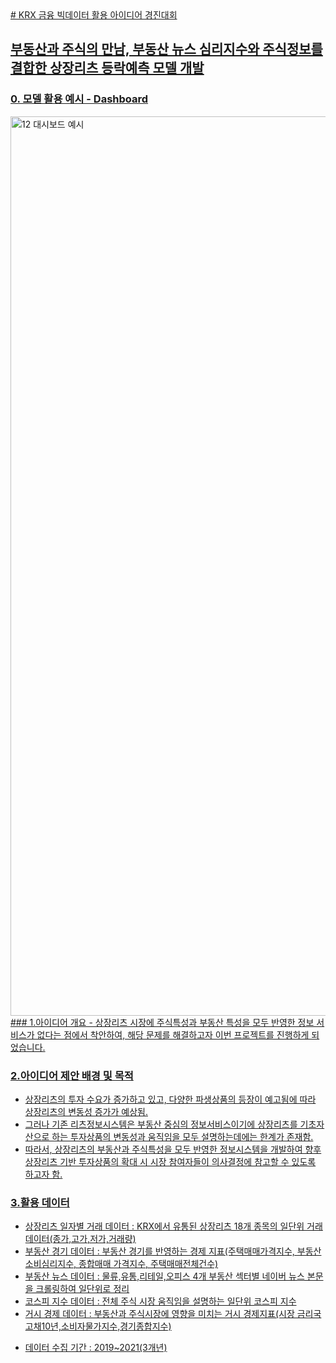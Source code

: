 <a href = https://dacon.io/competitions/official/235914/overview/description>
# KRX 금융 빅데이터 활용 아이디어 경진대회

## 부동산과 주식의 만남, 부동산 뉴스 심리지수와 주식정보를 결합한 상장리츠 등락예측 모델 개발

### 0. 모델 활용 예시 - Dashboard
<img width="1439" alt="12  대시보드 예시" src="https://user-images.githubusercontent.com/93076425/188764647-eece6df8-de9f-4047-a28a-eed497f5ed2b.png">
### 1.아이디어 개요
- 상장리츠 시장에 주식특성과 부동산 특성을 모두 반영한 정보 서비스가 없다는 점에서 착안하여, 해당 문제를 해결하고자 이번 프로젝트를 진행하게 되었습니다. 

### 2.아이디어 제안 배경 및 목적
- 상장리츠의 투자 수요가 증가하고 있고, 다양한 파생상품의 등장이 예고됨에 따라 상장리츠의 변동성 증가가 예상됨.
- 그러나 기존 리츠정보시스템은 부동산 중심의 정보서비스이기에 상장리츠를 기초자산으로 하는 투자상품의 변동성과 움직임을 모두 설명하는데에는 한계가 존재함.
- 따라서, 상장리츠의 부동산과 주식특성을 모두 반영한 정보시스템을 개발하여 향후 상장리츠 기반 투자상품의 확대 시 시장 참여자들이 의사결정에 참고할 수 있도록 하고자 함.

### 3.활용 데이터
- 상장리츠 일자별 거래 데이터 : KRX에서 유통된 상장리츠 18개 종목의 일단위 거래 데이터(종가,고가,저가,거래량)
- 부동산 경기 데이터 : 부동산 경기를 반영하는 경제 지표(주택매매가격지수, 부동산 소비심리지수, 종합매매 가격지수, 주택매매전체건수)
- 부동산 뉴스 데이터 : 물류,유통,리테일,오피스 4개 부동산 섹터별 네이버 뉴스 본문을 크롤링하여 일단위로 정리
- 코스피 지수 데이터 : 전체 주식 시장 움직임을 설명하는 일단위 코스피 지수
- 거시 경제 데이터 : 부동산과 주식시장에 영향을 미치는 거시 경제지표(시장 금리국고채10년,소비자물가지수,경기종합지수)
* 데이터 수집 기간 : 2019~2021(3개년)
